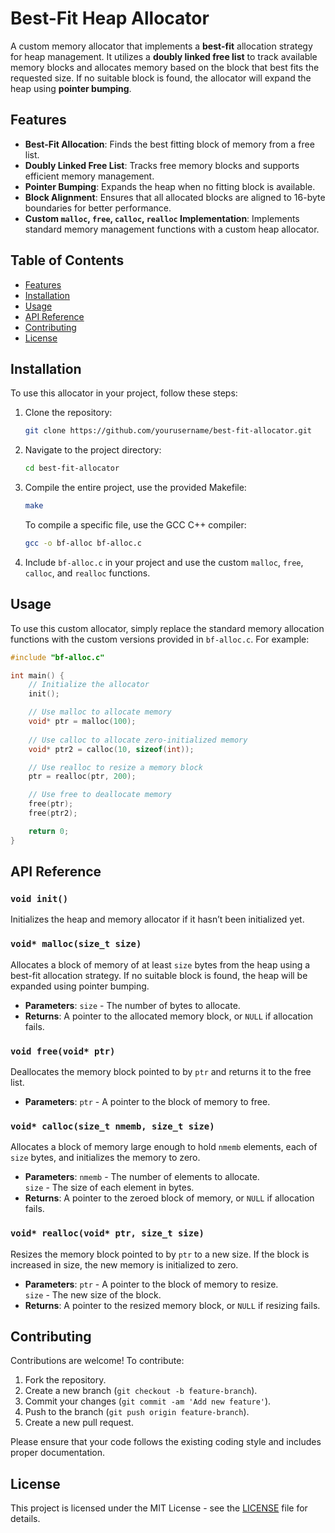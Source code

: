 # Best-Fit Heap Allocator

A custom memory allocator that implements a **best-fit** allocation strategy for heap management. It utilizes a **doubly linked free list** to track available memory blocks and allocates memory based on the block that best fits the requested size. If no suitable block is found, the allocator will expand the heap using **pointer bumping**.

## Features

- **Best-Fit Allocation**: Finds the best fitting block of memory from a free list.
- **Doubly Linked Free List**: Tracks free memory blocks and supports efficient memory management.
- **Pointer Bumping**: Expands the heap when no fitting block is available.
- **Block Alignment**: Ensures that all allocated blocks are aligned to 16-byte boundaries for better performance.
- **Custom `malloc`, `free`, `calloc`, `realloc` Implementation**: Implements standard memory management functions with a custom heap allocator.

## Table of Contents

- [Features](#features)
- [Installation](#installation)
- [Usage](#usage)
- [API Reference](#api-reference)
- [Contributing](#contributing)
- [License](#license)

## Installation

To use this allocator in your project, follow these steps:

1. Clone the repository:

   ```bash
   git clone https://github.com/yourusername/best-fit-allocator.git
   ```

2. Navigate to the project directory:

   ```bash
   cd best-fit-allocator
   ```

3. Compile the entire project, use the provided Makefile:
   ```bash
   make
   ```
   To compile a specific file, use the GCC C++ compiler:

   ```bash
   gcc -o bf-alloc bf-alloc.c
   ```

5. Include `bf-alloc.c` in your project and use the custom `malloc`, `free`, `calloc`, and `realloc` functions.

## Usage

To use this custom allocator, simply replace the standard memory allocation functions with the custom versions provided in `bf-alloc.c`. For example:

```c
#include "bf-alloc.c"

int main() {
    // Initialize the allocator
    init();

    // Use malloc to allocate memory
    void* ptr = malloc(100);
    
    // Use calloc to allocate zero-initialized memory
    void* ptr2 = calloc(10, sizeof(int));

    // Use realloc to resize a memory block
    ptr = realloc(ptr, 200);

    // Use free to deallocate memory
    free(ptr);
    free(ptr2);

    return 0;
}
```

## API Reference

### `void init()`
Initializes the heap and memory allocator if it hasn’t been initialized yet.

### `void* malloc(size_t size)`
Allocates a block of memory of at least `size` bytes from the heap using a best-fit allocation strategy. If no suitable block is found, the heap will be expanded using pointer bumping.

- **Parameters**: `size` - The number of bytes to allocate.
- **Returns**: A pointer to the allocated memory block, or `NULL` if allocation fails.

### `void free(void* ptr)`
Deallocates the memory block pointed to by `ptr` and returns it to the free list.

- **Parameters**: `ptr` - A pointer to the block of memory to free.

### `void* calloc(size_t nmemb, size_t size)`
Allocates a block of memory large enough to hold `nmemb` elements, each of `size` bytes, and initializes the memory to zero.

- **Parameters**: `nmemb` - The number of elements to allocate.  
  `size` - The size of each element in bytes.
- **Returns**: A pointer to the zeroed block of memory, or `NULL` if allocation fails.

### `void* realloc(void* ptr, size_t size)`
Resizes the memory block pointed to by `ptr` to a new size. If the block is increased in size, the new memory is initialized to zero.

- **Parameters**: `ptr` - A pointer to the block of memory to resize.  
  `size` - The new size of the block.
- **Returns**: A pointer to the resized memory block, or `NULL` if resizing fails.

## Contributing

Contributions are welcome! To contribute:

1. Fork the repository.
2. Create a new branch (`git checkout -b feature-branch`).
3. Commit your changes (`git commit -am 'Add new feature'`).
4. Push to the branch (`git push origin feature-branch`).
5. Create a new pull request.

Please ensure that your code follows the existing coding style and includes proper documentation.

## License

This project is licensed under the MIT License - see the [LICENSE](LICENSE) file for details.

